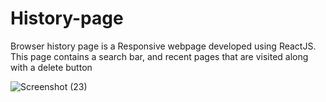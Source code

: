 # History-page

Browser history page is a Responsive webpage developed using ReactJS. This page contains a search bar,
and recent pages that are visited along with a delete button

![Screenshot (23)](https://user-images.githubusercontent.com/62611035/234561517-51735a20-b2f3-4685-88a0-7975fd14f071.png)
